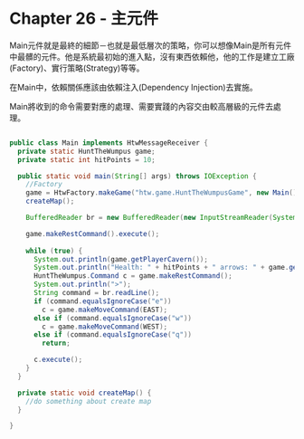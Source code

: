 # Chapter 26 - 主元件

Main元件就是最終的細節－也就是最低層次的策略，你可以想像Main是所有元件中最髒的元件。他是系統最初始的進入點，沒有東西依賴他，他的工作是建立工廠(Factory)、實行策略(Strategy)等等。<br/>

在Main中，依賴關係應該由依賴注入(Dependency Injection)去實施。<br/>

Main將收到的命令需要對應的處理、需要實踐的內容交由較高層級的元件去處理。


```java

public class Main implements HtwMessageReceiver {
  private static HuntTheWumpus game;
  private static int hitPoints = 10;

  public static void main(String[] args) throws IOException {
    //Factory
    game = HtwFactory.makeGame("htw.game.HuntTheWumpusGame", new Main());
    createMap();

    BufferedReader br = new BufferedReader(new InputStreamReader(System.in));

    game.makeRestCommand().execute();
    
    while (true) {
      System.out.println(game.getPlayerCavern());
      System.out.println("Health: " + hitPoints + " arrows: " + game.getQuiver());
      HuntTheWumpus.Command c = game.makeRestCommand();
      System.out.println(">");
      String command = br.readLine();
      if (command.equalsIgnoreCase("e"))
        c = game.makeMoveCommand(EAST);
      else if (command.equalsIgnoreCase("w"))
        c = game.makeMoveCommand(WEST);
      else if (command.equalsIgnoreCase("q"))
        return;

      c.execute();
    }
  }

  private static void createMap() {
    //do something about create map
  }

}

```